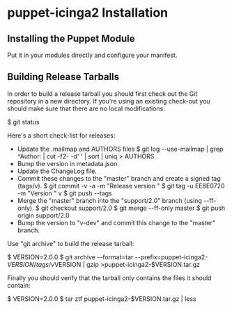 # puppet-icinga2 Installation

## Installing the Puppet Module

Put it in your modules directly and configure your manifest.

## Building Release Tarballs

In order to build a release tarball you should first check out the Git repository
in a new directory. If you're using an existing check-out you should make sure
that there are no local modifications:

$ git status

Here's a short check-list for releases:

* Update the .mailmap and AUTHORS files
    $ git log --use-mailmap | grep ^Author: | cut -f2- -d' ' | sort | uniq > AUTHORS
* Bump the version in metadata.json.
* Update the ChangeLog file.
* Commit these changes to the "master" branch and create a signed tag (tags/v<VERSION>).
    $ git commit -v -a -m "Release version <VERSION>"
    $ git tag -u EE8E0720 -m "Version <VERSION>" v<VERSION>
    $ git push --tags
* Merge the "master" branch into the "support/2.0" branch (using --ff-only).
    $ git checkout support/2.0
    $ git merge --ff-only master
    $ git push origin support/2.0
* Bump the version to "v<NEXT-VERSION>-dev" and commit this change to the "master" branch.

Use "git archive" to build the release tarball:

$ VERSION=2.0.0
$ git archive --format=tar --prefix=puppet-icinga2-$VERSION/ tags/v$VERSION | gzip >puppet-icinga2-$VERSION.tar.gz

Finally you should verify that the tarball only contains the files it should contain:

$ VERSION=2.0.0
$ tar ztf puppet-icinga2-$VERSION.tar.gz | less
